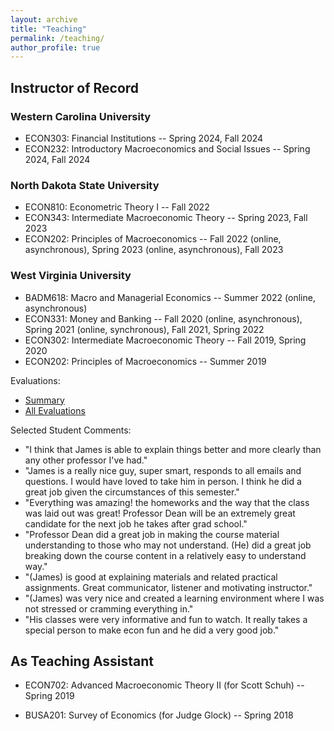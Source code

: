 ```yaml
---
layout: archive
title: "Teaching"
permalink: /teaching/
author_profile: true
---
```


## Instructor of Record

### Western Carolina University 
- ECON303: Financial Institutions -- Spring 2024, Fall 2024
- ECON232: Introductory Macroeconomics and Social Issues --  Spring 2024, Fall 2024

### North Dakota State University
- ECON810: Econometric Theory I -- Fall 2022
- ECON343: Intermediate Macroeconomic Theory  -- Spring 2023, Fall 2023
- ECON202: Principles of Macroeconomics -- Fall 2022 (online, asynchronous), Spring 2023 (online, asynchronous), Fall 2023

### West Virginia University
- BADM618: Macro and Managerial Economics -- Summer 2022 (online, asynchronous)
- ECON331: Money and Banking -- Fall 2020 (online, asynchronous), Spring 2021 (online, synchronous), Fall 2021, Spring 2022
- ECON302: Intermediate Macroeconomic Theory -- Fall 2019, Spring 2020
- ECON202: Principles of Macroeconomics -- Summer 2019

Evaluations:
- [Summary](/files/Teaching_Effectiveness.pdf)
- [All Evaluations](/files/Effectiveness_AllEvals.pdf)
             
Selected Student Comments:
- "I think that James is able to explain things better and more clearly than any other professor I've had."
- "James is a really nice guy, super smart, responds to all emails and questions. I would have loved to take him in person. I think he did a great job given the circumstances of this semester."
- "Everything was amazing! the homeworks and the way that the class was laid out was great! Professor Dean will be an extremely great candidate for the next job he takes after grad school."
- "Professor Dean did a great job in making the course material understanding to those who may not understand. (He) did a great job breaking down the course content in a relatively easy to understand way."
- "(James) is good at explaining materials and related practical assignments. Great communicator, listener and motivating instructor."
- "(James) was very nice and created a learning environment where I was not stressed or cramming everything in."
- "His classes were very informative and fun to watch. It really takes a special person to make econ fun and he did a very good job."


## As Teaching Assistant

- ECON702: Advanced Macroeconomic Theory II (for Scott Schuh) -- Spring 2019

- BUSA201: Survey of Economics (for Judge Glock) -- Spring 2018


